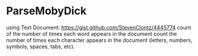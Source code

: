 # ParseMobyDick
using Text Document: https://gist.github.com/StevenClontz/4445774
count of the number of times each word appears in the document
count the number of times each character appears in the document (letters, numbers, symbols, spaces, tabs, etc).
